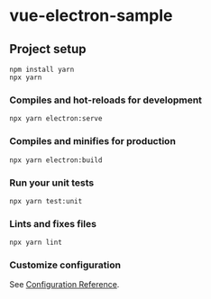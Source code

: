 # vue-electron-sample

## Project setup
```
npm install yarn
npx yarn
```

### Compiles and hot-reloads for development
```
npx yarn electron:serve
```

### Compiles and minifies for production
```
npx yarn electron:build
```

### Run your unit tests
```
npx yarn test:unit
```

### Lints and fixes files
```
npx yarn lint
```

### Customize configuration
See [Configuration Reference](https://cli.vuejs.org/config/).
